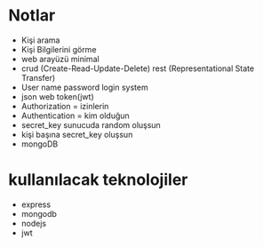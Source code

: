 # Notlar
- Kişi arama 
- Kişi Bilgilerini görme
- web arayüzü minimal
- crud (Create-Read-Update-Delete) rest (Representational State Transfer)
- User name password login system
- json web token(jwt)
- Authorization = izinlerin
- Authentication = kim olduğun
- secret_key sunucuda random oluşsun
- kişi başına secret_key oluşsun
- mongoDB

# kullanılacak teknolojiler
- express
- mongodb
- nodejs
- jwt